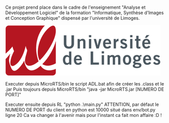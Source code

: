 Ce projet prend place dans le cadre de l'enseignement "Analyse et Développement Logiciel" de la formation "Informatique, Synthèse d'Images et Conception Graphique" dispensé par l'université de Limoges.

![logo université limoges](Images/logo_limoges.png?raw=true)

Executer depuis MicroRTS/bin le script ADL.bat afin de créer les .class et le .jar
Puis toujours depuis MicroRTS/bin "java -jar MicroRTS.jar [NUMERO DE PORT]"

Executer ensuite depuis RL "python .\main.py"
ATTENTION, par défaut le NUMERO DE PORT du client en python est 10000 situé dans env/bot.py ligne 20
Ca va changer à l'avenir mais pour l'instant ca fait mon affaire :D !